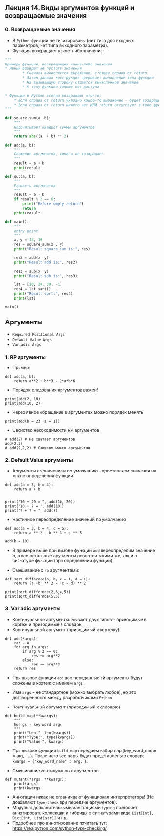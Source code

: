 ## Лекция 14. Виды аргументов функций и возвращаемые значения

### 0. Возвращаемые значения
* В `Python` функции не типизированы (нет типа для входных параметров, нет типа выходного параметра).
* Функция возвращает какое-либо значение:
```py
"""
Примеры функций, возвращающих какие-либо значения
* Явный возврат не пустого значения
        * Сначала вычисляется выражение, стоящее справа от return
        * Затем данная конструкция прерывает выполнение тела функции
        * На вызывающую сторону отдается вычисленное значение
        * К телу функции больше нет доступа

* Функции в Python всегда возвращают что-то:
    * Если справа от return указано какое-то выражение - будет возвращен вычисленные результат
    * Если справа от return ничего нет ИЛИ return отсутсвует в теле функции - будет возвращаено None
"""

def square_sum(a, b):
    """
    Подсчитывает квадрат суммы аргументов
    """
    return abs((a  + b) ** 2)

def add(a, b):
    """
    Сложение аргументов, ничего не возвращает
    """
    result = a + b
    print(result)

def sub(a, b):
    """
    Разность аргументов
    """
    result = a - b
    if result % 2 == 0:
        print("Before empty return")
        return
    print(result)

def main():
    """
    entry point
    """
    x, y = 15, 10
    res = square_sum(x , y)
    print("Result square_sum is:", res)

    res2 = add(x, y)
    print("Result add is:", res2)

    res3 = sub(x, y)
    print("Result sub is:", res3)

    lst = [10, 20, 30, -1]
    res4 = lst.sort()
    print("Result sort:", res4)
    print(lst)

main()
```

## Аргументы

* `Required Positional Args` 
* `Default Value Args`
* `Variadic Args`


### 1. RP аргументы
* Пример:
```
def add(a, b):
    return a**2 + b**3 - 2*a*b*6
```
* Порядок следования аргументов важен!
```
print(add(2, 10))
print(add(10, 2))
```

* Через явное обращение в аргументах можно порядок менять
```
print(add(b = 23, a = 1))
```


* Свойство необходимости RP аргументов
```
# add(2) # Не хватает аргументов
add(2,2)
# add(2,2,2) # Слишком много аргументов
```

### 2. Default Value аргументы
* Аргументы со значением по умолчанию - проставляем значения на жтапе определения функции
```
def add(a = 3, b = 4):
    return a + b


print("10 + 20 = ", add(10, 20))
print("10 + ? = ", add(10))
print("? + ? = ", add())
```

* Частичное переопределение значений по умолчанию
```
def add(a = 3, b = 4, c = 5):
    return a ** 2 - b ** 3 + c ** 5

add(b = 10)
```

* В примере выше при вызове функции `add` переопределим значение b, а все остальные аругменты остаются такими же, как и в сигнатуре функции (при определении функции).

* Смешивание с `rp` аругментами:
```
def sqrt_differnce(a, b, c = 1, d = 1):
    return (a +b) ** 2 - (c - d) ** 2

print(sqrt_differnce(2,3,4,5))
print(sqrt_differnce(5,5))
```

### 3. Variadic аргументы
* Континуальные аргументы. Бывают двух типов - приводимые в кортеж и приводимые в словарь
* Континуальный аргумент (приводимый к кортежу):
```
def add(*args):
    res = 0
    for arg in args:
        if arg % 2 == 0:
            res += arg**2
        else:
            res += arg**3
    return res

```
* При вызове функции `add` все переданные ей аргументы будут сложены в кортеж с именем `args`.
* Имя `args` - не стандартное (можно выбрать любое), но это договоренность между разработчиками `Python`

* Континуальный аргумент (приводимый к словарю)
```
def build_map(**kwargs):
    """
    kwargs - key-word args
    """
    print("Len:", len(kwargs))
    print("Type:", type(kwargs))
    print("Value:", kwargs)
```

* При вызове функции `build_map` передаем набор пар (key_word_name = arg, ....). После чего все пары будут представлены в словаре `kwargs = {"key_word_name" : arg, }`.

* Смешивание континуальных аругментов
```
def mutant(*args, **kwargs):
    print(args)
    print(kwargs)

```

* Аннотации никак не ограничвают функционал интерпретатора! (Не доабвляют `type-check` при передаче аргументов).
* Модуль с дополнительными аанотациями `typing` позволяет аннотировать коллекции и гибриды с сигнатурами вида `List[int], Dict[int, List[str]]` и т.д.
* Подробнее про аннотирование почитать тут: https://realpython.com/python-type-checking/
